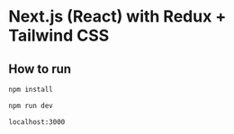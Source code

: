 # Next.js (React) with Redux + Tailwind CSS

## How to run

```bash
npm install

npm run dev

localhost:3000
```

